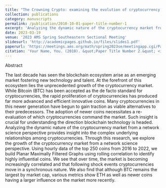 ```yaml
---
title: "The Crowning Crypto: examining the evolution of cryptocurrency and community structures through network science."
collection: publications
category: manuscripts
permalink: /publication/2010-10-01-paper-title-number-1
excerpt: 'Analyzing the dynamic nature of the cryptocurrency market from a network science perspective provides insight into the complex underlying relationships among cryptocurrencies.'
date: 2023-03-19
venue: '2023 AMS Spring Southeastern Sectional Meeting'
slidesurl: 'http://academicpages.github.io/files/slides1.pdf'
paperurl: 'https://meetings.ams.org/math/spring2023se/meetingapp.cgi/Paper/24022'
citation: 'Your Name, You. (2010). &quot;Paper Title Number 2.&quot; <i>Journal 1</i>. 1(2).'
---
```


Abstract

The last decade has seen the blockchain ecosystem arise as an emerging market fostering new technology and talent. At the forefront of this ecosystem lies the unprecedented growth of the cryptocurrency market. While Bitcoin (BTC) has been accepted as the de facto standard for cryptocurrencies, the rapid proliferation of cryptocurrencies has produced far more advanced and efficient innovative coins. Many cryptocurrencies in this newer generation have begun to gain traction as viable alternatives to their predecessors. The adoption of newer coins necessitates a re-evaluation of which cryptocurrencies command the market. Such insight is crucial for understanding the direction blockchain technology is headed. Analyzing the dynamic nature of the cryptocurrency market from a network science perspective provides insight into the complex underlying relationships among cryptocurrencies. Through this research, we explore the growth of the cryptocurrency market from a network science perspective. Using hourly data of the top 250 coins from 2016 to 2022, we build Planar Maximally Filtered Graphs using rolling correlation to identify highly influential coins. We see that over time, the market is becoming increasingly correlated and that following shock events cryptocurrencies move in a synchronous nature. We also find that although BTC remains the largest by market cap, various metrics show ETH as well as newer coins having a larger influence on the market more recently.

